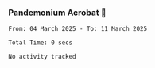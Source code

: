 ### Pandemonium Acrobat 🤸

<!--START_SECTION:waka-->

```all_time
From: 04 March 2025 - To: 11 March 2025

Total Time: 0 secs

No activity tracked
```

<!--END_SECTION:waka-->
